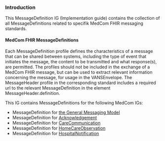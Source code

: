 ### Introduction
This MessageDefinition IG (Implementation guide) contains the collection of all MessageDefinitions related to specifik MedCom FHIR messaging standards.

#### MedCom FHIR MessageDefinitions
Each MessageDefinition profile defines the characteristics of a message that can be shared between systems, including the type of event that initiates the message, the content to be transmitted and what response(s), are permitted.
The profiles should not be included in the exchange of a MedCom FHIR message, but can be used to extract relevant information concerning the message, for usage in the VANSEnvelope. The MessageHeader profile in the corresponding standard includes a required url to the relevant MessageDefinition in the element MessageHeader.definition.

This IG contains MessageDefinitions for the following MedCom IGs:
* MessageDefinition for [the General Messaging Model](https://medcomfhir.dk/ig/messaging/)
* MessageDefinition for [Acknowledgement](https://medcomfhir.dk/ig/acknowledgement/)
* MessageDefinition for [CareCommunication](https://medcomfhir.dk/ig/carecommunication/)
* MessageDefinition for [HomeCareObservation](https://medcomfhir.dk/ig/homecareobservation/)
* MessageDefinition for [HospitalNotification](https://medcomfhir.dk/ig/hospitalnotification/)
